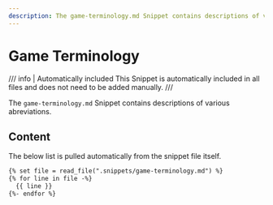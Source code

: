 ```yaml
---
description: The game-terminology.md Snippet contains descriptions of various abreviations.
---
```


# Game Terminology

/// info | Automatically included
This Snippet is automatically included in all files and does not need to be added manually.
///

The `game-terminology.md` Snippet contains descriptions of various abreviations.

## Content

The below list is pulled automatically from the snippet file itself.

```markdown
{% set file = read_file(".snippets/game-terminology.md") %}
{% for line in file -%}
  {{ line }}
{%- endfor %}
```